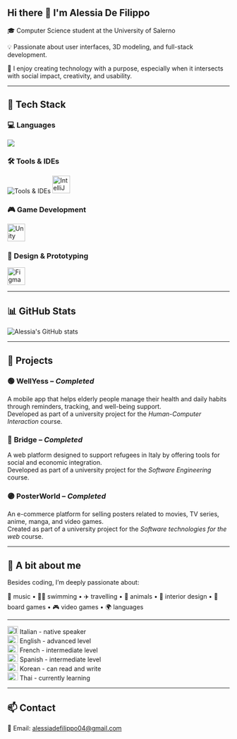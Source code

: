 ## Hi there 👋 I'm Alessia De Filippo

🎓 Computer Science student at the University of Salerno

💡 Passionate about user interfaces, 3D modeling, and full-stack development.

🧠 I enjoy creating technology with a purpose, especially when it intersects with social impact, creativity, and usability.

---

## 🔧 Tech Stack

### 💻 Languages
<p align="left"> <img src="https://skillicons.dev/icons?i=java,c,cs,js,html,css,dart&theme=dark" /> </p>

### 🛠️ Tools & IDEs
<p align="left"> 
  <img src="https://skillicons.dev/icons?i=git,github,vscode,react,mongodb,flutter" alt="Tools & IDEs" /> 
  <img src="https://cdn.jsdelivr.net/gh/devicons/devicon/icons/intellij/intellij-original.svg" alt="IntelliJ IDEA" width="40" height="40"/>
</p>

### 🎮 Game Development
<p align="left">
  <img src="https://skillicons.dev/icons?i=unity" alt="Unity" width="40" height="40"/>
</p>

### 🎨 Design & Prototyping
<p align="left">
  <img src="https://skillicons.dev/icons?i=figma" alt="Figma" width="40" height="40"/>
</p>


---

## 📊 GitHub Stats

![Alessia's GitHub stats](https://github-readme-stats.vercel.app/api?username=al3ssiaDeFilippo&show_icons=true&theme=dark)

---

## 📂 Projects

### 🟢 **WellYess** – *Completed*  
A mobile app that helps elderly people manage their health and daily habits through reminders, tracking, and well-being support.  
Developed as part of a university project for the *Human-Computer Interaction* course.

### 🔵 **Bridge** – *Completed*  
A web platform designed to support refugees in Italy by offering tools for social and economic integration.  
Developed as part of a university project for the *Software Engineering* course.

### 🟣 **PosterWorld** – *Completed*  
An e-commerce platform for selling posters related to movies, TV series, anime, manga, and video games.  
Created as part of a university project for the *Software technologies for the web* course.

---

## 🌟 A bit about me

Besides coding, I’m deeply passionate about:

🎵 music • 🏊‍♀️ swimming • ✈️ travelling • 🐾 animals • 🏡 interior design • 🎲 board games • 🎮 video games  • 🌍 languages 

---

<img src="https://flagcdn.com/24x18/it.png" alt="Italian" width="24" height="18" /> Italian - native speaker  
<img src="https://flagcdn.com/24x18/gb.png" alt="English" width="24" height="18" /> English - advanced level  
<img src="https://flagcdn.com/24x18/fr.png" alt="French" width="24" height="18" /> French - intermediate level  
<img src="https://flagcdn.com/24x18/es.png" alt="Spanish" width="24" height="18" /> Spanish - intermediate level  
<img src="https://flagcdn.com/24x18/kr.png" alt="Korean" width="24" height="18" /> Korean - can read and write  
<img src="https://flagcdn.com/24x18/th.png" alt="Thai" width="24" height="18" /> Thai - currently learning

---

## 📫 Contact

📧 Email: [alessiadefilippo04@gmail.com](mailto:alessiadefilippo04@gmail.com)

